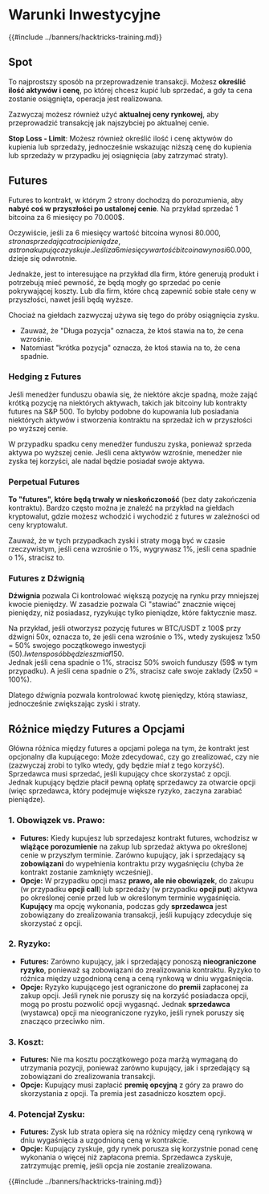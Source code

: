 # Warunki Inwestycyjne

{{#include ../banners/hacktricks-training.md}}

## Spot

To najprostszy sposób na przeprowadzenie transakcji. Możesz **określić ilość aktywów i cenę**, po której chcesz kupić lub sprzedać, a gdy ta cena zostanie osiągnięta, operacja jest realizowana.

Zazwyczaj możesz również użyć **aktualnej ceny rynkowej**, aby przeprowadzić transakcję jak najszybciej po aktualnej cenie.

**Stop Loss - Limit**: Możesz również określić ilość i cenę aktywów do kupienia lub sprzedaży, jednocześnie wskazując niższą cenę do kupienia lub sprzedaży w przypadku jej osiągnięcia (aby zatrzymać straty).

## Futures

Futures to kontrakt, w którym 2 strony dochodzą do porozumienia, aby **nabyć coś w przyszłości po ustalonej cenie**. Na przykład sprzedać 1 bitcoina za 6 miesięcy po 70.000$.

Oczywiście, jeśli za 6 miesięcy wartość bitcoina wynosi 80.000$, strona sprzedająca traci pieniądze, a strona kupująca zyskuje. Jeśli za 6 miesięcy wartość bitcoina wynosi 60.000$, dzieje się odwrotnie.

Jednakże, jest to interesujące na przykład dla firm, które generują produkt i potrzebują mieć pewność, że będą mogły go sprzedać po cenie pokrywającej koszty. Lub dla firm, które chcą zapewnić sobie stałe ceny w przyszłości, nawet jeśli będą wyższe.

Chociaż na giełdach zazwyczaj używa się tego do próby osiągnięcia zysku.

* Zauważ, że "Długa pozycja" oznacza, że ktoś stawia na to, że cena wzrośnie.
* Natomiast "krótka pozycja" oznacza, że ktoś stawia na to, że cena spadnie.

### Hedging z Futures <a href="#mntl-sc-block_7-0" id="mntl-sc-block_7-0"></a>

Jeśli menedżer funduszu obawia się, że niektóre akcje spadną, może zająć krótką pozycję na niektórych aktywach, takich jak bitcoiny lub kontrakty futures na S\&P 500. To byłoby podobne do kupowania lub posiadania niektórych aktywów i stworzenia kontraktu na sprzedaż ich w przyszłości po wyższej cenie.

W przypadku spadku ceny menedżer funduszu zyska, ponieważ sprzeda aktywa po wyższej cenie. Jeśli cena aktywów wzrośnie, menedżer nie zyska tej korzyści, ale nadal będzie posiadał swoje aktywa.

### Perpetual Futures

**To "futures", które będą trwały w nieskończoność** (bez daty zakończenia kontraktu). Bardzo często można je znaleźć na przykład na giełdach kryptowalut, gdzie możesz wchodzić i wychodzić z futures w zależności od ceny kryptowalut.

Zauważ, że w tych przypadkach zyski i straty mogą być w czasie rzeczywistym, jeśli cena wzrośnie o 1%, wygrywasz 1%, jeśli cena spadnie o 1%, stracisz to.

### Futures z Dźwignią

**Dźwignia** pozwala Ci kontrolować większą pozycję na rynku przy mniejszej kwocie pieniędzy. W zasadzie pozwala Ci "stawiać" znacznie więcej pieniędzy, niż posiadasz, ryzykując tylko pieniądze, które faktycznie masz.

Na przykład, jeśli otworzysz pozycję futures w BTC/USDT z 100$ przy dźwigni 50x, oznacza to, że jeśli cena wzrośnie o 1%, wtedy zyskujesz 1x50 = 50% swojego początkowego inwestycji (50$). I w ten sposób będziesz miał 150$.\
Jednak jeśli cena spadnie o 1%, stracisz 50% swoich funduszy (59$ w tym przypadku). A jeśli cena spadnie o 2%, stracisz całe swoje zakłady (2x50 = 100%).

Dlatego dźwignia pozwala kontrolować kwotę pieniędzy, którą stawiasz, jednocześnie zwiększając zyski i straty.

## Różnice między Futures a Opcjami

Główna różnica między futures a opcjami polega na tym, że kontrakt jest opcjonalny dla kupującego: Może zdecydować, czy go zrealizować, czy nie (zazwyczaj zrobi to tylko wtedy, gdy będzie miał z tego korzyść). Sprzedawca musi sprzedać, jeśli kupujący chce skorzystać z opcji.\
Jednak kupujący będzie płacił pewną opłatę sprzedawcy za otwarcie opcji (więc sprzedawca, który podejmuje większe ryzyko, zaczyna zarabiać pieniądze).

### 1. **Obowiązek vs. Prawo:**

* **Futures:** Kiedy kupujesz lub sprzedajesz kontrakt futures, wchodzisz w **wiążące porozumienie** na zakup lub sprzedaż aktywa po określonej cenie w przyszłym terminie. Zarówno kupujący, jak i sprzedający są **zobowiązani** do wypełnienia kontraktu przy wygaśnięciu (chyba że kontrakt zostanie zamknięty wcześniej).
* **Opcje:** W przypadku opcji masz **prawo, ale nie obowiązek**, do zakupu (w przypadku **opcji call**) lub sprzedaży (w przypadku **opcji put**) aktywa po określonej cenie przed lub w określonym terminie wygaśnięcia. **Kupujący** ma opcję wykonania, podczas gdy **sprzedawca** jest zobowiązany do zrealizowania transakcji, jeśli kupujący zdecyduje się skorzystać z opcji.

### 2. **Ryzyko:**

* **Futures:** Zarówno kupujący, jak i sprzedający ponoszą **nieograniczone ryzyko**, ponieważ są zobowiązani do zrealizowania kontraktu. Ryzyko to różnica między uzgodnioną ceną a ceną rynkową w dniu wygaśnięcia.
* **Opcje:** Ryzyko kupującego jest ograniczone do **premii** zapłaconej za zakup opcji. Jeśli rynek nie poruszy się na korzyść posiadacza opcji, mogą po prostu pozwolić opcji wygasnąć. Jednak **sprzedawca** (wystawca) opcji ma nieograniczone ryzyko, jeśli rynek poruszy się znacząco przeciwko nim.

### 3. **Koszt:**

* **Futures:** Nie ma kosztu początkowego poza marżą wymaganą do utrzymania pozycji, ponieważ zarówno kupujący, jak i sprzedający są zobowiązani do zrealizowania transakcji.
* **Opcje:** Kupujący musi zapłacić **premię opcyjną** z góry za prawo do skorzystania z opcji. Ta premia jest zasadniczo kosztem opcji.

### 4. **Potencjał Zysku:**

* **Futures:** Zysk lub strata opiera się na różnicy między ceną rynkową w dniu wygaśnięcia a uzgodnioną ceną w kontrakcie.
* **Opcje:** Kupujący zyskuje, gdy rynek porusza się korzystnie ponad cenę wykonania o więcej niż zapłacona premia. Sprzedawca zyskuje, zatrzymując premię, jeśli opcja nie zostanie zrealizowana.

{{#include ../banners/hacktricks-training.md}}
